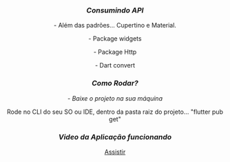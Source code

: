 <div align="center">
    <h3><i>Consumindo API</i></h3>
    <p>- Além das padrões... Cupertino e Material.</P>
    <p>- Package widgets</p>
    <p>- Package Http</p>
    <p>- Dart convert</p>
</div>

<div align="center">
    <h3><i>Como Rodar?</i></h3>
    <p><i>- Baixe o projeto na sua máquina</i></p>
    <p>Rode no CLI do seu SO ou IDE, dentro da pasta raiz do projeto... "flutter pub get"</p>
</div>

<div align="center">
    <h3><i>Video da Aplicação funcionando</i></h3>
    
[Assistir]()
    
</div>
